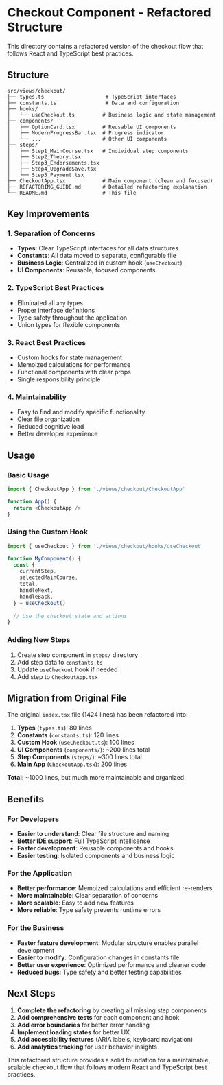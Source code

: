 # Checkout Component - Refactored Structure

This directory contains a refactored version of the checkout flow that follows React and TypeScript best practices.

## Structure

```
src/views/checkout/
├── types.ts                    # TypeScript interfaces
├── constants.ts                # Data and configuration  
├── hooks/
│   └── useCheckout.ts         # Business logic and state management
├── components/
│   ├── OptionCard.tsx         # Reusable UI components
│   ├── ModernProgressBar.tsx  # Progress indicator
│   └── ...                    # Other UI components
├── steps/
│   ├── Step1_MainCourse.tsx   # Individual step components
│   ├── Step2_Theory.tsx
│   ├── Step3_Endorsements.tsx
│   ├── Step4_UpgradeSave.tsx
│   └── Step5_Payment.tsx
├── CheckoutApp.tsx            # Main component (clean and focused)
├── REFACTORING_GUIDE.md       # Detailed refactoring explanation
└── README.md                  # This file
```

## Key Improvements

### 1. **Separation of Concerns**
- **Types**: Clear TypeScript interfaces for all data structures
- **Constants**: All data moved to separate, configurable file
- **Business Logic**: Centralized in custom hook (`useCheckout`)
- **UI Components**: Reusable, focused components

### 2. **TypeScript Best Practices**
- Eliminated all `any` types
- Proper interface definitions
- Type safety throughout the application
- Union types for flexible components

### 3. **React Best Practices**
- Custom hooks for state management
- Memoized calculations for performance
- Functional components with clear props
- Single responsibility principle

### 4. **Maintainability**
- Easy to find and modify specific functionality
- Clear file organization
- Reduced cognitive load
- Better developer experience

## Usage

### Basic Usage
```typescript
import { CheckoutApp } from './views/checkout/CheckoutApp'

function App() {
  return <CheckoutApp />
}
```

### Using the Custom Hook
```typescript
import { useCheckout } from './views/checkout/hooks/useCheckout'

function MyComponent() {
  const {
    currentStep,
    selectedMainCourse,
    total,
    handleNext,
    handleBack,
  } = useCheckout()
  
  // Use the checkout state and actions
}
```

### Adding New Steps
1. Create step component in `steps/` directory
2. Add step data to `constants.ts`
3. Update `useCheckout` hook if needed
4. Add step to `CheckoutApp.tsx`

## Migration from Original File

The original `index.tsx` file (1424 lines) has been refactored into:

1. **Types** (`types.ts`): 80 lines
2. **Constants** (`constants.ts`): 120 lines  
3. **Custom Hook** (`useCheckout.ts`): 100 lines
4. **UI Components** (`components/`): ~200 lines total
5. **Step Components** (`steps/`): ~300 lines total
6. **Main App** (`CheckoutApp.tsx`): 200 lines

**Total**: ~1000 lines, but much more maintainable and organized.

## Benefits

### For Developers
- **Easier to understand**: Clear file structure and naming
- **Better IDE support**: Full TypeScript intellisense
- **Faster development**: Reusable components and hooks
- **Easier testing**: Isolated components and business logic

### For the Application
- **Better performance**: Memoized calculations and efficient re-renders
- **More maintainable**: Clear separation of concerns
- **More scalable**: Easy to add new features
- **More reliable**: Type safety prevents runtime errors

### For the Business
- **Faster feature development**: Modular structure enables parallel development
- **Easier to modify**: Configuration changes in constants file
- **Better user experience**: Optimized performance and cleaner code
- **Reduced bugs**: Type safety and better testing capabilities

## Next Steps

1. **Complete the refactoring** by creating all missing step components
2. **Add comprehensive tests** for each component and hook
3. **Add error boundaries** for better error handling
4. **Implement loading states** for better UX
5. **Add accessibility features** (ARIA labels, keyboard navigation)
6. **Add analytics tracking** for user behavior insights

This refactored structure provides a solid foundation for a maintainable, scalable checkout flow that follows modern React and TypeScript best practices. 